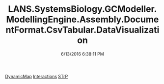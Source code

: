 ﻿---
title: LANS.SystemsBiology.GCModeller.ModellingEngine.Assembly.DocumentFormat.CsvTabular.DataVisualization
date: 6/13/2016 6:38:11 PM
---

[DynamicMap](T-LANS.SystemsBiology.GCModeller.ModellingEngine.Assembly.DocumentFormat.CsvTabular.DataVisualization.DynamicMap.html)
[Interactions](T-LANS.SystemsBiology.GCModeller.ModellingEngine.Assembly.DocumentFormat.CsvTabular.DataVisualization.Interactions.html)
[STrP](T-LANS.SystemsBiology.GCModeller.ModellingEngine.Assembly.DocumentFormat.CsvTabular.DataVisualization.STrP.html)
